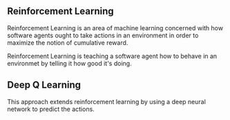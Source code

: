 ## Reinforcement Learning
Reinforcement Learning is an area of machine learning concerned with how software agents ought to take actions in an environment in order to maximize the notion of cumulative reward.

Reinforcement Learning is teaching a software agent how to behave in an environmet by telling it how good it's doing.

## Deep Q Learning
This approach extends reinforcement learning by using a deep neural network to predict the actions.